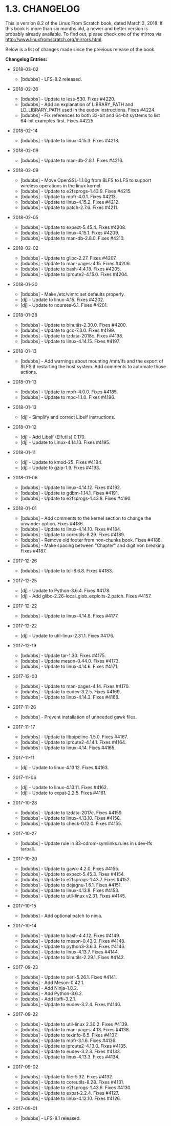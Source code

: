 # 1.3. CHANGELOG

This is version 8.2 of the Linux From Scratch book, dated March 2, 2018. If this book is more than six months old, a newer and better version is probably already available. To find out, please check one of the mirros via http://www.linuxfromscratch.org/mirrors.html.

Below is a list of changes made since the previous release of the book.

__Changelog Entries:__

- 2018-03-02

    - [bdubbs] - LFS-8.2 released.

- 2018-02-26

    - [bdubbs] - Update to less-530. Fixes #4220.
    - [bdubbs] - Add an explanation of LIBRARY_PATH and LD_LIBRARY_PATH used in the eudev instructions. Fixes #4224.
    - [bdubbs] - Fix references to both 32-bit and 64-bit systems to list 64-bit examples first. Fixes #4225.

- 2018-02-14

    - [bdubbs] - Update to linux-4.15.3. Fixes #4218.

- 2018-02-09

    - [bdubbs] - Update to man-db-2.8.1. Fixes #4216.

- 2018-02-09

    - [bdubbs] - Move OpenSSL-1.1.0g from BLFS to LFS to support wireless operations in the linux kernel.
    - [bdubbs] - Update to e2fsprogs-1.43.9. Fixes #4215.
    - [bdubbs] - Update to mpfr-4.0.1. Fixes #4213.
    - [bdubbs] - Update to linux-4.15.2. Fixes #4212.
    - [bdubbs] - Update to patch-2.7.6. Fixes #4211.

- 2018-02-05

    - [bdubbs] - Update to expect-5.45.4. Fixes #4208.
    - [bdubbs] - Update to linux-4.15.1. Fixes #4209.
    - [bdubbs] - Update to man-db-2.8.0. Fixes #4210.

- 2018-02-02

    - [bdubbs] - Update to glibc-2.27. Fixes #4207.
    - [bdubbs] - Update to man-pages-4.15. Fixes #4206.
    - [bdubbs] - Update to bash-4.4.18. Fixes #4205.
    - [bdubbs] - Update to iproute2-4.15.0. Fixes #4204.

- 2018-01-30

    - [bdubbs] - Make /etc/vimrc set defaults properly.
    - [dj] - Update to linux-4.15. Fixes #4202.
    - [dj] - Update to ncurses-6.1. Fixes #4201.

- 2018-01-28

    - [bdubbs] - Update to binutils-2.30.0. Fixes #4200.
    - [bdubbs] - Update to gcc-7.3.0. Fixes #4199.
    - [bdubbs] - Update to tzdata-2018c. Fixes #4198.
    - [bdubbs] - Update to linux-4.14.15. Fixes #4197.

- 2018-01-13

    - [bdubbs] - Add warnings about mounting /mnt/lfs and the export of $LFS if restarting the host system. Add comments to automate those actions.

- 2018-01-13

    - [bdubbs] - Update to mpfr-4.0.0. Fixes #4185.
    - [bdubbs] - Update to mpc-1.1.0. Fixes #4196.

- 2018-01-13

    - [dj] - Simplify and correct Libelf instructions.

- 2018-01-12

    - [dj] - Add Libelf (Elfutils) 0.170.
    - [dj] - Update to Linux-4.14.13. Fixes #4195.

- 2018-01-11

    - [dj] - Update to kmod-25. Fixes #4194.
    - [dj] - Update to gzip-1.9. Fixes #4193.

- 2018-01-06

    - [bdubbs] - Update to linux-4.14.12. Fixes #4192.
    - [bdubbs] - Update to gdbm-1.14.1. Fixes #4191.
    - [bdubbs] - Update to e2fsprogs-1.43.8. Fixes #4190.

- 2018-01-01

    - [bdubbs] - Add comments to the kernel section to change the unwinder option. Fixes #4186.
    - [bdubbs] - Update to linux-4.14.10. Fixes #4184.
    - [bdubbs] - Update to coreutils-8.29. Fixes #4189.
    - [bdubbs] - Remove old footer from non-chunks book. Fixes #4188.
    - [bdubbs] - Make spacing between "Chapter" and digit non breaking. Fixes #4187.

- 2017-12-26

    - [bdubbs] - Update to tcl-8.6.8. Fixes #4183.

- 2017-12-25

    - [dj] - Update to Python-3.6.4. Fixes #4178.
    - [dj] - Add glibc-2.26-local_glob_exploits-2.patch. Fixes #4157.

- 2017-12-22

    - [bdubbs] - Update to linux-4.14.8. Fixes #4177.

- 2017-12-22

    - [dj] - Update to util-linux-2.31.1. Fixes #4176.

- 2017-12-19

    - [bdubbs] - Update tar-1.30. Fixes #4175.
    - [bdubbs] - Update meson-0.44.0. Fixes #4173.
    - [bdubbs] - Update to linux-4.14.6. Fixes #4171.

- 2017-12-03

    - [bdubbs] - Update to man-pages-4.14. Fixes #4170.
    - [bdubbs] - Update to eudev-3.2.5. Fixes #4169.
    - [bdubbs] - Update to linux-4.14.3. Fixes #4168.

- 2017-11-26

    - [bdubbs] - Prevent installation of unneeded gawk files.

- 2017-11-17

    - [bdubbs] - Update to libpipeline-1.5.0. Fixes #4167.
    - [bdubbs] - Update to iproute2-4.14.1. Fixes #4164.
    - [bdubbs] - Update to linux-4.14. Fixes #4165.

- 2017-11-11

    - [dj] - Update to linux-4.13.12. Fixes #4163.

- 2017-11-06

    - [dj] - Update to linux-4.13.11. Fixes #4162.
    - [dj] - Update to expat-2.2.5. Fixes #4161.

- 2017-10-28

    - [bdubbs] - Update to tzdata-2017c. Fixes #4159.
    - [bdubbs] - Update to linux-4.13.10. Fixes #4158.
    - [bdubbs] - Update to check-0.12.0. Fixes #4155.

- 2017-10-27

    - [bdubbs] - Update rule in 83-cdrom-symlinks.rules in udev-lfs tarball.

- 2017-10-20

    - [bdubbs] - Update to gawk-4.2.0. Fixes #4155.
    - [bdubbs] - Update to expect-5.45.3. Fixes #4154.
    - [bdubbs] - Update to e2fsprogs-1.43.7. Fixes #4152.
    - [bdubbs] - Update to dejagnu-1.6.1. Fixes #4151.
    - [bdubbs] - Update to linux-4.13.8. Fixes #4153.
    - [bdubbs] - Update to util-linux v2.31. Fixes #4145.

- 2017-10-15

    - [bdubbs] - Add optional patch to ninja.

- 2017-10-14

    - [bdubbs] - Update to bash-4.4.12. Fixes #4149.
    - [bdubbs] - Update to meson-0.43.0. Fixes #4148.
    - [bdubbs] - Update to python3-3.6.3. Fixes #4146.
    - [bdubbs] - Update to linux-4.13.7. Fixes #4144.
    - [bdubbs] - Update to binutils-2.29.1. Fixes #4142.

- 2017-09-23

    - [bdubbs] - Update to perl-5.26.1. Fixes #4141.
    - [bdubbs] - Add Meson-0.42.1.
    - [bdubbs] - Add Ninja-1.8.2.
    - [bdubbs] - Add Python-3.6.2.
    - [bdubbs] - Add libffi-3.2.1.
    - [bdubbs] - Update to eudev-3.2.4. Fixes #4140.

- 2017-09-22

    - [bdubbs] - Update to util-linux 2.30.2. Fixes #4139.
    - [bdubbs] - Update to man-pages-4.13. Fixes #4138.
    - [bdubbs] - Update to texinfo-6.5. Fixes #4137.
    - [bdubbs] - Update to mpfr-3.1.6. Fixes #4136.
    - [bdubbs] - Update to iproute2-4.13.0. Fixes #4135.
    - [bdubbs] - Update to eudev-3.2.3. Fixes #4133.
    - [bdubbs] - Update to linux-4.13.3. Fixes #4134.

- 2017-09-02

    - [bdubbs] - Update to file-5.32. Fixes #4132.
    - [bdubbs] - Update to coreutils-8.28. Fixes #4131.
    - [bdubbs] - Update to e2fsprogs-1.43.6. Fixes #4130.
    - [bdubbs] - Update to expat-2.2.4. Fixes #4127.
    - [bdubbs] - Update to linux-4.12.10. Fixes #4126.

- 2017-09-01

    - [bdubbs] - LFS-8.1 released.
    
